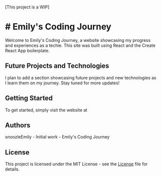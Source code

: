 [This project is a WIP]

# # **Emily's Coding Journey**
Welcome to Emily's Coding Journey, a website showcasing my progress and experiences as a techie. This site was built using React and the Create React App boilerplate.

## Future Projects and Technologies
I plan to add a section showcasing future projects and new technologies as I learn them on my journey. Stay tuned for more updates!

## Getting Started
To get started, simply visit the website at 

## Authors
snoozleEmily - Initial work - Emily's Coding Journey

## License
This project is licensed under the MIT License - see the [License](LICENSE.md) file for details.

